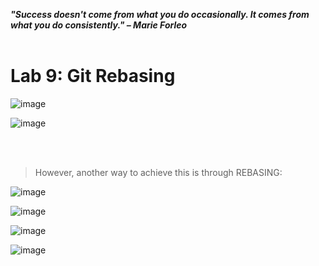 ***"Success doesn't come from what you do occasionally. It comes from what you do consistently." – Marie Forleo***
<br><br>

# Lab 9: Git Rebasing
![image](https://github.com/user-attachments/assets/7b6f275c-acdb-446b-86ce-f8ac136c829f)

![image](https://github.com/user-attachments/assets/032155ca-7116-4473-89ca-02e517f5d6d6)

<br><br>
>However, another way to achieve this is through REBASING:

![image](https://github.com/user-attachments/assets/66879c3b-e506-4faa-8026-2b8643b37d49)

![image](https://github.com/user-attachments/assets/fb2f67c2-5f32-4b49-a4fc-0e06d6cb01ea)

![image](https://github.com/user-attachments/assets/9d5c70fb-9808-4f84-815c-cdac7af067c0)

![image](https://github.com/user-attachments/assets/05896623-c213-4a44-935f-39c21fdebcdb)



